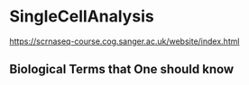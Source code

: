 # SingleCellAnalysis

https://scrnaseq-course.cog.sanger.ac.uk/website/index.html

## Biological Terms that One should know